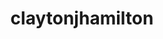---
title: claytonjhamilton
github: https://github.com/claytonjhamilton
mode: dark
transition: 3s
archetype:
- Innovative
---